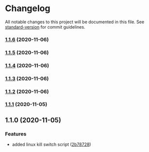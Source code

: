 # Changelog

All notable changes to this project will be documented in this file. See [standard-version](https://github.com/conventional-changelog/standard-version) for commit guidelines.

### [1.1.6](https://github.com/nologs-vpn/killswitch/compare/v1.1.5...v1.1.6) (2020-11-06)

### [1.1.5](https://github.com/nologs-vpn/killswitch/compare/v1.1.4...v1.1.5) (2020-11-06)

### [1.1.4](https://github.com/nologs-vpn/killswitch/compare/v1.1.3...v1.1.4) (2020-11-06)

### [1.1.3](https://github.com/nologs-vpn/killswitch/compare/v1.1.2...v1.1.3) (2020-11-06)

### [1.1.2](https://github.com/nologs-vpn/killswitch/compare/v1.1.1...v1.1.2) (2020-11-06)

### [1.1.1](https://github.com/nologs-vpn/killswitch/compare/v1.1.0...v1.1.1) (2020-11-05)

## 1.1.0 (2020-11-05)


### Features

* added linux kill switch script ([2b78728](https://github.com/nologs-vpn/killswitch/commit/2b78728266496f3a81d2e476fd0a779797e7a1c8))
